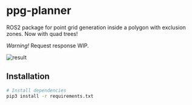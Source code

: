 # ppg-planner

ROS2 package for point grid generation inside a polygon with exclusion zones. Now with quad trees!

*Warning!* Request response WIP.

![result](https://github.com/user-attachments/assets/bdef68de-4253-4ea0-8fee-908118fb819a)


## Installation

```bash
# Install dependencies
pip3 install -r requirements.txt
```
